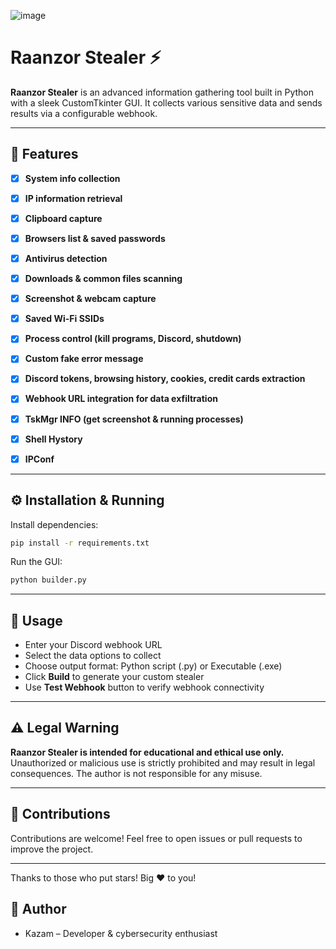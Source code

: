 ![image](https://github.com/user-attachments/assets/c0f53c12-768f-435d-9bbe-c6c2e110d4d0)


# Raanzor Stealer ⚡️

**Raanzor Stealer** is an advanced information gathering tool built in Python with a sleek CustomTkinter GUI. It collects various sensitive data and sends results via a configurable webhook.

---

## 🚀 Features
- [x] **System info collection**  
- [x] **IP information retrieval**  
- [x] **Clipboard capture**  
- [x] **Browsers list & saved passwords**  
- [x] **Antivirus detection**  
- [x] **Downloads & common files scanning**  
- [x] **Screenshot & webcam capture**  
- [x] **Saved Wi-Fi SSIDs**  
- [x] **Process control (kill programs, Discord, shutdown)**  
- [x] **Custom fake error message**  
- [x] **Discord tokens, browsing history, cookies, credit cards extraction**  
- [x] **Webhook URL integration for data exfiltration**  
- [x] **TskMgr INFO (get screenshot & running processes)**  
- [x] **Shell Hystory**  
- [x] **IPConf**


---

## ⚙️ Installation & Running

Install dependencies:

```bash
pip install -r requirements.txt
````

Run the GUI:

```bash
python builder.py
```

---

## 🎯 Usage

* Enter your Discord webhook URL
* Select the data options to collect
* Choose output format: Python script (.py) or Executable (.exe)
* Click **Build** to generate your custom stealer
* Use **Test Webhook** button to verify webhook connectivity

---

## ⚠️ Legal Warning

**Raanzor Stealer is intended for educational and ethical use only.**
Unauthorized or malicious use is strictly prohibited and may result in legal consequences.
The author is not responsible for any misuse.

---

## 🤝 Contributions

Contributions are welcome! Feel free to open issues or pull requests to improve the project.

---

Thanks to those who put stars! Big ❤️ to you!

## 👤 Author

* Kazam – Developer & cybersecurity enthusiast

